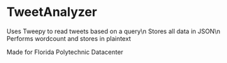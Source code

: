 # TweetAnalyzer
Uses Tweepy to read tweets based on a query\n
Stores all data in JSON\n
Performs wordcount and stores in plaintext

Made for Florida Polytechnic Datacenter <name subject to change>
